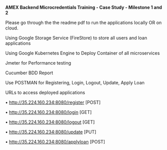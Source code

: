 **AMEX Backend Microcredentials Training - Case Study - Milestone 1 and 2**

Please go through the the readme pdf to run the applications locally OR on cloud.

Using Google Storage Service (FireStore) to store all users and loan applications

Using Google Kubernetes Engine to Deploy Container of all microservices

Jmeter for Performance testing

Cucumber BDD Report

Use POSTMAN for Registering, Login, Logout, Update, Apply Loan

URLs to access deployed applications

• http://35.224.160.234:8080/register [POST]

• http://35.224.160.234:8080/login [GET]

• http://35.224.160.234:8080/logout [GET]

• http://35.224.160.234:8080/update [PUT]

• http://35.224.160.234:8080/applyloan [POST]
